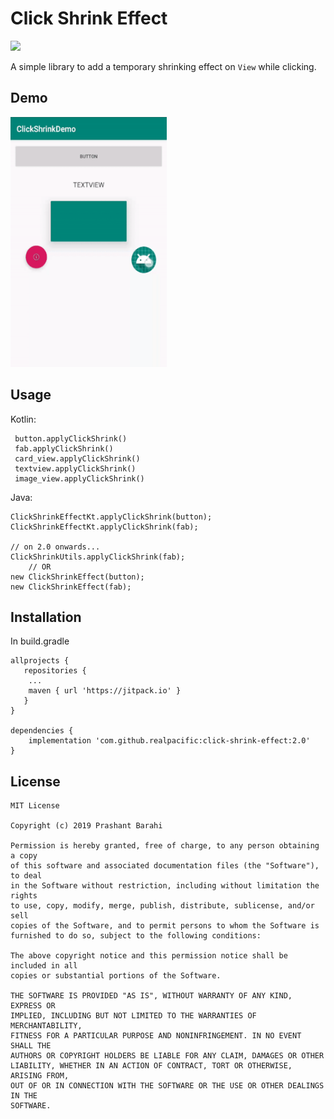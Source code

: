 # Click Shrink Effect
[![](https://jitpack.io/v/realpacific/click-shrink-effect.svg)](https://jitpack.io/#realpacific/click-shrink-effect)

A simple library to add a temporary shrinking effect on `View` while clicking. 

## Demo

<img src="screens/screen.gif" height="400" width="250"/>


## Usage

Kotlin:
```
 button.applyClickShrink()
 fab.applyClickShrink()
 card_view.applyClickShrink()
 textview.applyClickShrink()
 image_view.applyClickShrink()
```

Java:
```
ClickShrinkEffectKt.applyClickShrink(button);
ClickShrinkEffectKt.applyClickShrink(fab);

// on 2.0 onwards...
ClickShrinkUtils.applyClickShrink(fab);
    // OR
new ClickShrinkEffect(button);
new ClickShrinkEffect(fab);
```

## Installation
In build.gradle

```
allprojects {
   repositories {
	...
	maven { url 'https://jitpack.io' }
   }
}

dependencies {
    implementation 'com.github.realpacific:click-shrink-effect:2.0'
}
```


## License
```
MIT License

Copyright (c) 2019 Prashant Barahi

Permission is hereby granted, free of charge, to any person obtaining a copy
of this software and associated documentation files (the "Software"), to deal
in the Software without restriction, including without limitation the rights
to use, copy, modify, merge, publish, distribute, sublicense, and/or sell
copies of the Software, and to permit persons to whom the Software is
furnished to do so, subject to the following conditions:

The above copyright notice and this permission notice shall be included in all
copies or substantial portions of the Software.

THE SOFTWARE IS PROVIDED "AS IS", WITHOUT WARRANTY OF ANY KIND, EXPRESS OR
IMPLIED, INCLUDING BUT NOT LIMITED TO THE WARRANTIES OF MERCHANTABILITY,
FITNESS FOR A PARTICULAR PURPOSE AND NONINFRINGEMENT. IN NO EVENT SHALL THE
AUTHORS OR COPYRIGHT HOLDERS BE LIABLE FOR ANY CLAIM, DAMAGES OR OTHER
LIABILITY, WHETHER IN AN ACTION OF CONTRACT, TORT OR OTHERWISE, ARISING FROM,
OUT OF OR IN CONNECTION WITH THE SOFTWARE OR THE USE OR OTHER DEALINGS IN THE
SOFTWARE.

```

